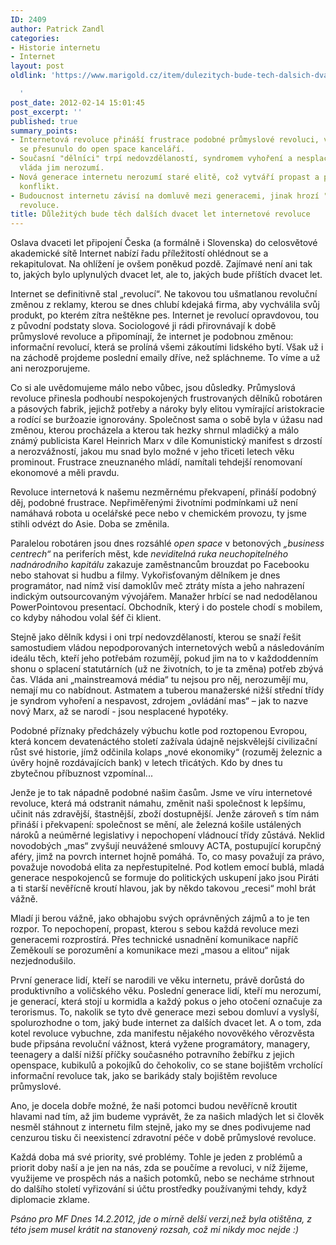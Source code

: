 ```yaml
---
ID: 2409
author: Patrick Zandl
categories:
- Historie internetu
- Internet
layout: post
oldlink: 'https://www.marigold.cz/item/dulezitych-bude-tech-dalsich-dvacet-let-internetove-revoluce

  '
post_date: 2012-02-14 15:01:45
post_excerpt: ''
published: true
summary_points:
- Internetová revoluce přináší frustrace podobné průmyslové revoluci, vykořisťování
  se přesunulo do open space kanceláří.
- Současní "dělníci" trpí nedovzdělaností, syndromem vyhoření a nesplacenými hypotékami,
  vláda jim nerozumí.
- Nová generace internetu nerozumí staré elitě, což vytváří propast a potenciální
  konflikt.
- Budoucnost internetu závisí na domluvě mezi generacemi, jinak hrozí "výbuch kotle"
  revoluce.
title: Důležitých bude těch dalších dvacet let internetové revoluce
---
```


Oslava dvaceti let připojení Česka (a formálně i Slovenska) do celosvětové akademické sítě Internet nabízí řadu příležitostí ohlédnout se a rekapitulovat. Na ohlížení je ovšem poněkud pozdě. Zajímavé není ani tak to, jakých bylo uplynulých dvacet let, ale to, jakých bude příštích dvacet let.
 
Internet se definitivně stal „revolucí“. Ne takovou tou ušmatlanou revoluční změnou z reklamy, kterou se dnes chlubí kdejaká firma, aby vychválila svůj produkt, po kterém zítra neštěkne pes. Internet je revolucí opravdovou, tou z původní podstaty slova. Sociologové ji rádi přirovnávají k době průmyslové revoluce a připomínají, že internet je podobnou změnou: informační revolucí, která se prolíná všemi zákoutími lidského bytí. Však už i na záchodě projdeme poslední emaily dříve, než spláchneme. To víme a už ani nerozporujeme. 
 
Co si ale uvědomujeme málo nebo vůbec, jsou důsledky. Průmyslová revoluce přinesla podhoubí nespokojených frustrovaných dělníků robotáren a pásových fabrik, jejichž potřeby a nároky byly elitou vymírající aristokracie a rodící se buržoazie ignorovány. Společnost sama o sobě byla v úžasu nad změnou, kterou procházela a kterou tak hezky shrnul mladičký a málo známý publicista Karel Heinrich Marx v díle Komunistický manifest s drzostí a nerozvážností, jakou mu snad bylo možné v jeho třiceti letech věku  prominout. Frustrace zneuznaného mládí, namítali tehdejší renomovaní ekonomové a měli pravdu. 

Revoluce internetová k našemu nezměrnému překvapení, přináší podobný děj, podobné frustrace. 
Nepřiměřenými životními podmínkami už není namáhavá robota u ocelářské pece nebo v chemickém provozu, ty jsme stihli odvézt do Asie. Doba se změnila. 

Paralelou robotáren jsou dnes rozsáhlé <em>open space</em> v betonových <em>„business centrech“</em> na periferích měst, kde <em>neviditelná ruka neuchopitelného nadnárodního kapitálu</em> zakazuje zaměstnancům brouzdat po Facebooku nebo stahovat si hudbu a filmy. Vykořisťovaným dělníkem je dnes programátor, nad nímž visí damoklův meč ztráty místa a jeho nahrazení indickým outsourcovaným vývojářem. Manažer hrbící se nad nedodělanou PowerPointovou presentací. Obchodník, který i do postele chodí s mobilem, co kdyby náhodou volal šéf či klient. 
 
Stejně jako dělník kdysi i oni trpí nedovzdělaností, kterou se snaží řešit samostudiem vládou nepodporovaných internetových webů a následováním ideálu těch, kteří jeho potřebám rozumějí, pokud jim na to v každoddenním shonu o splacení statutárních (už ne životních, to je ta změna) potřeb zbývá čas. Vláda ani „mainstreamová média“ tu nejsou pro něj, nerozumějí mu, nemají mu co nabídnout. Astmatem a tuberou manažerské nižší střední třídy je syndrom vyhoření a nespavost, zdrojem „ovládání mas“ – jak to nazve nový Marx, až se narodí - jsou nesplacené hypotéky. 
 
Podobné příznaky předcházely výbuchu kotle pod roztopenou Evropou, která koncem devatenáctého století zažívala údajně nejskvělejší civilizační růst své historie, jímž odčinila kolaps „nové ekonomiky“ (rozuměj železnic a úvěry hojně rozdávajících bank) v letech třicátých. Kdo by dnes tu zbytečnou příbuznost vzpomínal... 
 
Jenže je to tak nápadně podobné našim časům. Jsme ve víru internetové revoluce, která má odstranit námahu, změnit naši společnost k lepšímu, učinit nás zdravější, štastnější, zboží dostupnější. Jenže zároveň s tím nám přináší i překvapení: společnost se mění, ale železná košile ustálených nároků a neúměrné legislativy i nepochopení vládnoucí třídy zůstává. Neklid novodobých „mas“ zvyšují neuvážené smlouvy ACTA, postupující korupčný aféry, jimž na povrch internet hojně pomáhá. To, co masy považují za právo, považuje novodobá elita za nepřestupitelné. Pod kotlem emocí bublá, mladá generace nespokojenců se formuje do politických uskupení jako jsou Piráti a ti starší nevěřícně kroutí hlavou, jak by někdo takovou „recesi“ mohl brát vážně. 
 
Mladí ji berou vážně, jako obhajobu svých oprávněných zájmů a to je ten rozpor. To nepochopení, propast, kterou s sebou každá revoluce mezi generacemi rozprostírá. Přes technické usnadnění komunikace napříč Zeměkoulí se porozumění a komunikace mezi „masou a elitou“  nijak nezjednodušilo. 

První generace lidí, kteří se narodili ve věku internetu, právě dorůstá do produktivního a voličského věku. Poslední generace lidí, kteří mu nerozumí, je generací, která stojí u kormidla a každý pokus o jeho otočení označuje za terorismus. To, nakolik se tyto dvě generace mezi sebou domluví a vyslyší, spolurozhodne o tom, jaký bude internet za dalších dvacet let. A o tom, zda kotel revoluce vybuchne, zda manifestu nějakého novověkého věrozvěsta bude připsána revoluční vážnost, která vyžene programátory, managery, teenagery a další nižší příčky současného potravního žebířku z jejich openspace, kubikulů a pokojíků do čehokoliv, co se stane bojištěm vrcholící informační revoluce tak, jako se barikády staly bojištěm revoluce průmyslové. 

Ano, je docela dobře možné, že naši potomci budou nevěřícně kroutit hlavami nad tím, až jim budeme vyprávět, že za našich mladých let si člověk nesměl stáhnout z internetu film stejně, jako my se dnes podivujeme nad cenzurou tisku či neexistencí zdravotní péče v době průmyslové revoluce. 

Každá doba má své priority, své problémy. Tohle je jeden z problémů a priorit doby naší a je jen na nás, zda se poučíme a revoluci, v níž žijeme, využijeme ve prospěch nás a našich potomků, nebo se necháme strhnout do dalšího století vyřizování si účtu prostředky používanými tehdy, když diplomacie zklame. 

<em>Psáno pro MF Dnes 14.2.2012, jde o mírně delší verzi,než byla otištěna, z této jsem musel krátit na stanovený rozsah, což mi nikdy moc nejde :)</em>